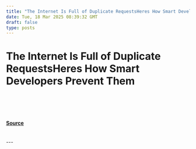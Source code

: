 ```yaml
---
title: "The Internet Is Full of Duplicate RequestsHeres How Smart Developers Prevent Them"
date: Tue, 18 Mar 2025 08:39:32 GMT
draft: false
type: posts
---
```

# The Internet Is Full of Duplicate RequestsHeres How Smart Developers Prevent Them

<br/>

<br/>

<br/>


#### [Source](https://hackernoon.com/the-internet-is-full-of-duplicate-requestsheres-how-smart-developers-prevent-them?source=rss)

<br/>
---
